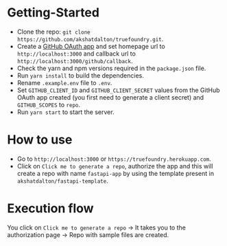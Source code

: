 # Getting-Started
- Clone the repo: `git clone https://github.com/akshatdalton/truefoundry.git`.
- Create a [GitHub OAuth app](https://docs.github.com/en/developers/apps/building-oauth-apps/creating-an-oauth-app) and set homepage url to `http://localhost:3000` and callback url to `http://localhost:3000/github/callback`.
- Check the yarn and npm versions required in the `package.json` file.
- Run `yarn install` to build the dependencies.
- Rename `.example.env` file to `.env`.
- Set `GITHUB_CLIENT_ID` and `GITHUB_CLIENT_SECRET` values from the GitHub OAuth app created (you first need to generate a client secret) and `GITHUB_SCOPES` to `repo`.
- Run `yarn start` to start the server.

# How to use
- Go to `http://localhost:3000` or `https://truefoundry.herokuapp.com`.
- Click on `Click me to generate a repo`, authorize the app and this will create a repo with name `fastapi-app` by using the template present in `akshatdalton/fastapi-template`.

# Execution flow
You click on `Click me to generate a repo` -> It takes you to the authorization page -> Repo with sample files are created.

